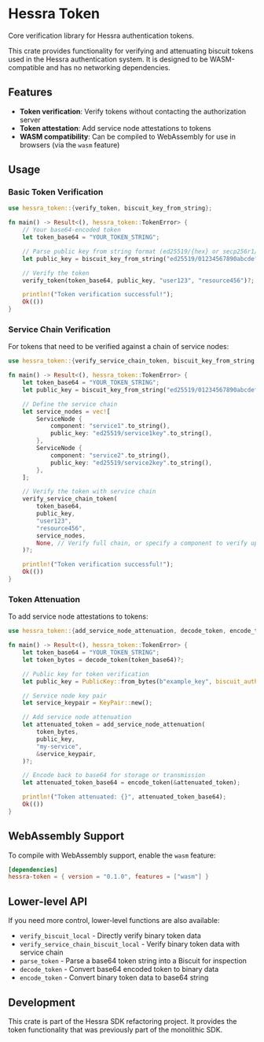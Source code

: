# Hessra Token

Core verification library for Hessra authentication tokens.

This crate provides functionality for verifying and attenuating biscuit tokens
used in the Hessra authentication system. It is designed to be WASM-compatible
and has no networking dependencies.

## Features

- **Token verification**: Verify tokens without contacting the authorization server
- **Token attestation**: Add service node attestations to tokens
- **WASM compatibility**: Can be compiled to WebAssembly for use in browsers (via the `wasm` feature)

## Usage

### Basic Token Verification

```rust
use hessra_token::{verify_token, biscuit_key_from_string};

fn main() -> Result<(), hessra_token::TokenError> {
    // Your base64-encoded token
    let token_base64 = "YOUR_TOKEN_STRING";

    // Parse public key from string format (ed25519/{hex} or secp256r1/{hex})
    let public_key = biscuit_key_from_string("ed25519/01234567890abcdef".to_string())?;

    // Verify the token
    verify_token(token_base64, public_key, "user123", "resource456")?;

    println!("Token verification successful!");
    Ok(())
}
```

### Service Chain Verification

For tokens that need to be verified against a chain of service nodes:

```rust
use hessra_token::{verify_service_chain_token, biscuit_key_from_string, ServiceNode};

fn main() -> Result<(), hessra_token::TokenError> {
    let token_base64 = "YOUR_TOKEN_STRING";
    let public_key = biscuit_key_from_string("ed25519/01234567890abcdef".to_string())?;

    // Define the service chain
    let service_nodes = vec![
        ServiceNode {
            component: "service1".to_string(),
            public_key: "ed25519/service1key".to_string(),
        },
        ServiceNode {
            component: "service2".to_string(),
            public_key: "ed25519/service2key".to_string(),
        },
    ];

    // Verify the token with service chain
    verify_service_chain_token(
        token_base64,
        public_key,
        "user123",
        "resource456",
        service_nodes,
        None, // Verify full chain, or specify a component to verify up to
    )?;

    println!("Token verification successful!");
    Ok(())
}
```

### Token Attenuation

To add service node attestations to tokens:

```rust
use hessra_token::{add_service_node_attenuation, decode_token, encode_token, KeyPair, PublicKey};

fn main() -> Result<(), hessra_token::TokenError> {
    let token_base64 = "YOUR_TOKEN_STRING";
    let token_bytes = decode_token(token_base64)?;

    // Public key for token verification
    let public_key = PublicKey::from_bytes(b"example_key", biscuit_auth::Algorithm::Ed25519)?;

    // Service node key pair
    let service_keypair = KeyPair::new();

    // Add service node attenuation
    let attenuated_token = add_service_node_attenuation(
        token_bytes,
        public_key,
        "my-service",
        &service_keypair,
    )?;

    // Encode back to base64 for storage or transmission
    let attenuated_token_base64 = encode_token(&attenuated_token);

    println!("Token attenuated: {}", attenuated_token_base64);
    Ok(())
}
```

## WebAssembly Support

To compile with WebAssembly support, enable the `wasm` feature:

```toml
[dependencies]
hessra-token = { version = "0.1.0", features = ["wasm"] }
```

## Lower-level API

If you need more control, lower-level functions are also available:

- `verify_biscuit_local` - Directly verify binary token data
- `verify_service_chain_biscuit_local` - Verify binary token data with service chain
- `parse_token` - Parse a base64 token string into a Biscuit for inspection
- `decode_token` - Convert base64 encoded token to binary data
- `encode_token` - Convert binary token data to base64 string

## Development

This crate is part of the Hessra SDK refactoring project. It provides the token functionality
that was previously part of the monolithic SDK.
